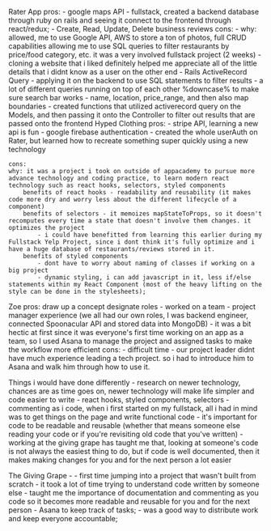 Rater App
    pros:
        - google maps API
        - fullstack, created a backend database through ruby on rails and seeing it connect to the frontend through react/redux;
        - Create, Read, Update, Delete business reviews
    cons:
        -
    why: allowed, me to use Google API, AWS to store a ton of photos, full CRUD capabilities allowing me to use SQL queries to filter restaurants by price/food category, etc. it was a very involved fullstack project (2 weeks)
    - cloning a website that i liked definitely helped me appreciate all of the little details that i didnt know as a user on the other end
    - Rails ActiveRecord Query - applying it on the backend to use SQL statements to filter results
      - a lot of different queries running on top of each other %downcase% to make sure search bar works
        - name, location, price_range, and then also map boundaries
        - created functions that utilized activerecord query on the Models, and then passing it onto the Controller to filter out results that are passed onto the frontend
Hyped Clothing
    pros:
        - stripe API, learning a new api is fun
        - google firebase authentication - created the whole userAuth on Rater, but learned how to recreate something super quickly using a new technology
  
    cons:
    why: it was a project i took on outside of appacademy to pursue more advance technology and coding practice, to learn modern react technology such as react hooks, selectors, styled components
        benefits of react hooks - readability and reusability (it makes code more dry and worry less about the different lifecycle of a component)
        benefits of selectors - it memoizes mapStateToProps, so it doesn't recomputes every time a state that doesn't involve them changes. it optimizes the project
            - i could have benefitted from learning this earlier during my Fullstack Yelp Project, since i dont think it's fully optimize and i have a huge database of restaurants/reviews stored in it. 
        benefits of styled components 
            - dont have to worry about naming of classes if working on a big project
            - dynamic styling, i can add javascript in it, less if/else statements within my React Component (most of the heavy lifting on the style can be done in the stylesheets);

Zoe
    pros:
    draw up a concept
    designate roles
        - worked on a team
        - project manager experience (we all had our own roles, I was backend engineer, connected Spoonacular API and stored data into MongoDB)
        - it was a bit hectic at first since it was everyone's first time working on an app as a team, so I used Asana to manage the project and assigned tasks to make the workflow more efficient
    cons:
        - difficult time - our project leader didnt have much experience leading a tech project. so i had to introduce him to Asana and walk him through how to use it.

Things i would have done differently
    - research on newer technology, chances are as time goes on, newer technology will make life simpler and code easier to write
      - react hooks, styled components, selectors
    - commenting as i code, when i first started on my fullstack, all i had in mind was to get things on the page and write functional code
        - it's important for code to be readable and reusable (whether that means someone else reading your code or if you're revisiting old code that you've written)
        - working at the giving grape has taught me that, looking at someone's code is not always the easiest thing to do, but if code is well documented, then it makes making changes for you and for the next person a lot easier

The Giving Grape -
    - first time jumping into a project that wasn't built from scratch
      - it took a lot of time trying to understand code written by someone else
      - taught me the importance of documentation and commenting as you code so it becomes more readable and reusable for you and for the next person
    - Asana to keep track of tasks;
      - was a good way to distribute work and keep everyone accountable;


